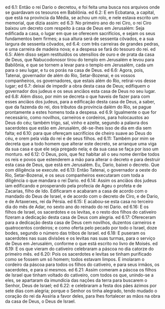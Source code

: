 ed 6.1: Então o rei Dario o decretou, e foi feita uma busca nos arquivos onde se guardavam os tesouros em Babilônia.
ed 6.2: E em Ecbatana, a capital, que está na província da Média, se achou um rolo, e nele estava escrito um memorial, que dizia assim:
ed 6.3: No primeiro ano do rei Ciro, o rei Ciro baixou um decreto com respeito à casa de Deus em Jerusalém: Seja edificada a casa, o lugar em que se oferecem sacrifícios, e sejam os seus fundamentos bem firmes; a sua altura será de sessenta côvados, e a sua largura de sessenta côvados,
ed 6.4: com três carreiras de grandes pedras, e uma carreira de madeira nova; e a despesa se fará do tesouro do rei.
ed 6.5: Além disso sejam restituídos os utensílios de ouro e de prata da casa de Deus, que Nabucodonosor tirou do templo em Jerusalém e levou para Babilônia, e que se tornem a levar para o templo em Jerusalém, cada um para o seu lugar, e tu os porás na casa de Deus.
ed 6.6: Agora, pois, Tatenai, governador de além do Rio, Setar-Bozenai, e os vossos companheiros, os governadores, que estais além do Rio, retirai-vos desse lugar;
ed 6.7: deixai de impedir a obra desta casa de Deus; edifiquem o governador dos judeus e os seus anciãos esta casa de Deus no seu lugar.
ed 6.8: Além disso, por mim se decreta o que haveis de fazer para com esses anciãos dos judeus, para a edificação desta casa de Deus, a saber, que da fazenda do rei, dos tributos da província dalém do Rio, se pague prontamente a estes homens toda a despesa.
ed 6.9: Igualmente o que for necessário, como novilhos, carneiros e cordeiros, para holocaustos ao Deus do céu; também trigo, sal, vinho e azeite, segundo a palavra dos sacerdotes que estão em Jerusalém, dê-se-lhes isso de dia em dia sem falta;
ed 6.10: para que ofereçam sacrifícios de cheiro suave ao Deus do céu, e orem pela vida do rei e de seus filhos.
ed 6.11: Também por mim se decreta que a todo homem que alterar este decreto, se arranque uma viga da sua casa e que ele seja pregado nela; e da sua casa se faça por isso um monturo.
ed 6.12: O Deus, pois, que fez habitar ali o seu nome derribe todos os reis e povos que estenderem a mão para alterar o decreto e para destruir esta casa de Deus, que está em Jerusalém. Eu, Dario, baixei o decreto. Que com diligência se execute.
ed 6.13: Então Tatenai, o governador a oeste do Rio, Setar-Bozenai, e os seus companheiros executaram com toda a diligência o que mandara o rei Dario.
ed 6.14: Assim os anciãos dos judeus iam edificando e prosperando pela profecia de Ageu o profeta e de Zacarias, filho de Ido. Edificaram e acabaram a casa de acordo com o mandado do Deus de Israel, e de acordo com o decreto de Ciro, e de Dario, e de Artaxerxes, rei da Pérsia.
ed 6.15: E acabou-se esta casa no terceiro dia do mês de Adar, no sexto ano do reinado do rei Dario.
ed 6.16: E os filhos de Israel, os sacerdotes e os levitas, e o resto dos filhos do cativeiro fizeram a dedicação desta casa de Deus com alegria.
ed 6.17: Ofereceram para a dedicação desta casa de Deus cem novilhos, duzentos carneiros e quatrocentos cordeiros; e como oferta pelo pecado por todo o Israel, doze bodes, segundo o número das tribos de Israel.
ed 6.18: E puseram os sacerdotes nas suas divisões e os levitas nas suas turmas, para o serviço de Deus em Jerusalém, conforme o que está escrito no livro de Moisés.
ed 6.19: E os que vieram do cativeiro celebraram a páscoa no dia catorze do primeiro mês.
ed 6.20: Pois os sacerdotes e levitas se tinham purificado como se fossem um só homem; todos estavam limpos. E imolaram o cordeiro da páscoa para todos os filhos do cativeiro, e para seus irmãos, os sacerdotes, e para si mesmos.
ed 6.21: Assim comeram a páscoa os filhos de Israel que tinham voltado do cativeiro, com todos os que, unindo-se a eles, se apartaram da imundícia das nações da terra para buscarem o Senhor, Deus de Israel;
ed 6.22: e celebraram a festa dos pães ázimos por sete dias com alegria; porque o Senhor os tinha alegrado, tendo mudado o coração do rei da Assíria a favor deles, para lhes fortalecer as mãos na obra da casa de Deus, o Deus de Israel.
